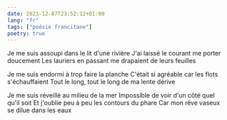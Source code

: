```yaml
---
date: 2023-12-07T23:52:12+01:00
lang: "fr"
tags: ["poésie francitane"]
poetry: true
---
```

Je me suis assoupi dans le lit d'une rivière
J'ai laissé le courant me porter doucement
Les lauriers en passant me drapaient de leurs feuilles

Je me suis endormi à trop faire la planche
C'était si agréable car les flots s'échauffaient
Tout le long, tout le long de ma lente dérive

Je me suis réveillé au milieu de la mer
Impossible de voir d'un côté quel qu'il soit
Et j'oublie peu à peu les contours du phare
Car mon rêve vaseux se dilue dans les eaux

